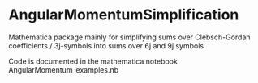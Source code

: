 # AngularMomentumSimplification
Mathematica package mainly for simplifying sums over Clebsch-Gordan coefficients / 3j-symbols into sums over 6j and 9j symbols

Code is documented in the mathematica notebook AngularMomentum_examples.nb
